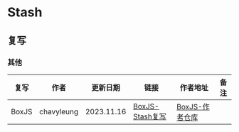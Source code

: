 # Stash
## 复写
### 其他
| 复写 | 作者 | 更新日期 | 链接 | 作者地址 | 备注 |
| - | - | - | - | - | - |
| BoxJS | chavyleung | 2023.11.16 | [BoxJS-Stash复写](https://cdn.jsdelivr.net/gh/Akimio521/BetterRuler@main/Stash/Override/BoxJS.stoverride) | [BoxJS-作者仓库](https://github.com/chavyleung/scripts) |   |